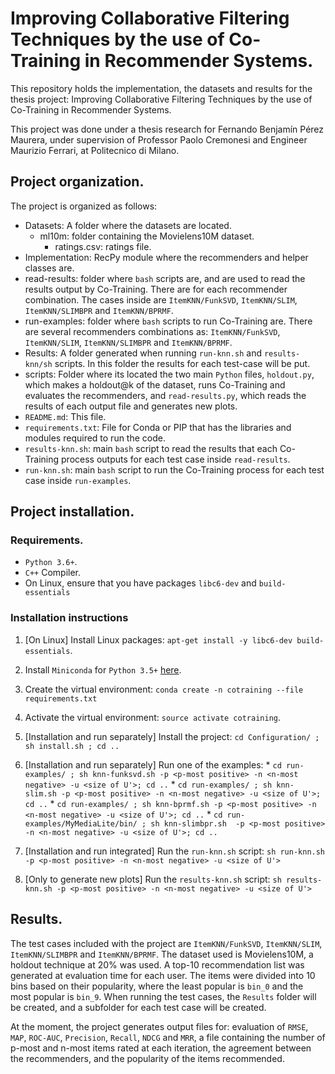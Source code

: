 # Improving Collaborative Filtering Techniques by the use of Co-Training in Recommender Systems. #
This repository holds the implementation, the datasets and results for the thesis project: Improving Collaborative Filtering Techniques by the use of Co-Training in Recommender Systems.

This project was done under a thesis research for Fernando Benjamín Pérez Maurera, under supervision of Professor Paolo Cremonesi and
Engineer Maurizio Ferrari, at Politecnico di Milano.

## Project organization. ##
The project is organized as follows:
  - Datasets: A folder where the datasets are located.
    - ml10m: folder containing the Movielens10M dataset.
        - ratings.csv: ratings file.
  - Implementation: RecPy module where the recommenders and helper classes are.
  - read-results: folder where `bash` scripts are, and are used to read the results output by Co-Training. There are for each recommender combination. The cases inside are `ItemKNN/FunkSVD`, `ItemKNN/SLIM`, `ItemKNN/SLIMBPR` and `ItemKNN/BPRMF`.
  - run-examples: folder where `bash` scripts to run Co-Training are. There are several recommenders combinations as: `ItemKNN/FunkSVD`, `ItemKNN/SLIM`, `ItemKNN/SLIMBPR` and `ItemKNN/BPRMF`.
  - Results: A folder generated when running `run-knn.sh` and `results-knn/sh` scripts. In this folder the results for each test-case will be put.
  - scripts: Folder where its located the two main `Python` files, `holdout.py`, which makes a holdout@k of the dataset, runs Co-Training and evaluates the recommenders, and `read-results.py`, which reads the results of each output file and generates new plots.
  - `README.md`: This file.
  - `requirements.txt`: File for Conda or PIP that has the libraries and modules required to run the code.
  - `results-knn.sh`: main `bash` script to read the results that each Co-Training process outputs for each test case inside `read-results`.
  - `run-knn.sh`: main `bash` script to run the Co-Training process for each test case inside `run-examples`.

## Project installation. ##
### Requirements.
  - `Python 3.6+`.
  - `C++` Compiler.
  - On Linux, ensure that you have packages `libc6-dev` and `build-essentials`

### Installation instructions
  1. [On Linux] Install Linux packages: `apt-get install -y libc6-dev build-essentials`.
  2. Install `Miniconda` for `Python 3.5+` [here](https://conda.io/miniconda.html).
  3. Create the virtual environment: `conda create -n cotraining --file requirements.txt`
  4. Activate the virtual environment: `source activate cotraining`.
  5. [Installation and run separately] Install the project: `cd Configuration/ ; sh install.sh ; cd ..`
  6. [Installation and run separately] Run one of the examples:
    * `cd run-examples/ ; sh knn-funksvd.sh -p <p-most positive> -n <n-most negative> -u <size of U'>; cd ..`
    * `cd run-examples/ ; sh knn-slim.sh -p <p-most positive> -n <n-most negative> -u <size of U'>; cd ..`
    * `cd run-examples/ ; sh knn-bprmf.sh -p <p-most positive> -n <n-most negative> -u <size of U'>; cd ..`
    * `cd run-examples/MyMediaLite/bin/ ; sh knn-slimbpr.sh  -p <p-most positive> -n <n-most negative> -u <size of U'>; cd ..`

  7. [Installation and run integrated] Run the `run-knn.sh` script: `sh run-knn.sh -p <p-most positive> -n <n-most negative> -u <size of U'>`
  8. [Only to generate new plots] Run the `results-knn.sh` script: `sh results-knn.sh -p <p-most positive> -n <n-most negative> -u <size of U'>`

## Results. ##
The test cases included with the project are `ItemKNN/FunkSVD`, `ItemKNN/SLIM`, `ItemKNN/SLIMBPR` and `ItemKNN/BPRMF`. The dataset used is Movielens10M, a holdout technique at 20% was used. A top-10 recommendation list was generated at evaluation time for each user. The items were divided into 10 bins based on their popularity, where the least popular is `bin_0` and the most popular is `bin_9`. When running the test cases, the `Results` folder will be created, and a subfolder for each test case will be created.

At the moment, the project generates output files for: evaluation of `RMSE`, `MAP`, `ROC-AUC`, `Precision`, `Recall`, `NDCG` and `MRR`, a file containing the number of p-most and n-most items rated at each iteration, the agreement between the recommenders, and the popularity of the items recommended.
